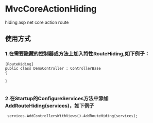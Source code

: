 # MvcCoreActionHiding
hiding asp net core action route

## 使用方式
### 1.在需要隐藏的控制器或方法上加入特性RouteHiding,如下例子：
    [RouteHiding]
    public class DemoController : ControllerBase
    {
    
    }
```

```
### 2.在Startup的ConfigureServices方法中添加AddRouteHiding(services)，如下例子
```
 services.AddControllersWithViews().AddRouteHiding(services);
```
